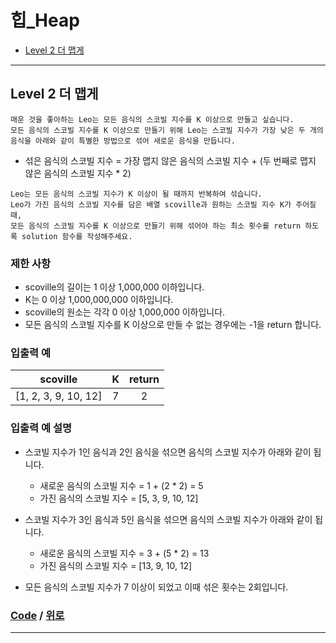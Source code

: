 # 힙_Heap
* [Level 2 더 맵게](#Level-2-더-맵게)

---

## Level 2 더 맵게
```
매운 것을 좋아하는 Leo는 모든 음식의 스코빌 지수를 K 이상으로 만들고 싶습니다. 
모든 음식의 스코빌 지수를 K 이상으로 만들기 위해 Leo는 스코빌 지수가 가장 낮은 두 개의 음식을 아래와 같이 특별한 방법으로 섞어 새로운 음식을 만듭니다.
```

* 섞은 음식의 스코빌 지수 = 가장 맵지 않은 음식의 스코빌 지수 + (두 번째로 맵지 않은 음식의 스코빌 지수 * 2)

```
Leo는 모든 음식의 스코빌 지수가 K 이상이 될 때까지 반복하여 섞습니다.
Leo가 가진 음식의 스코빌 지수를 담은 배열 scoville과 원하는 스코빌 지수 K가 주어질 때, 
모든 음식의 스코빌 지수를 K 이상으로 만들기 위해 섞어야 하는 최소 횟수를 return 하도록 solution 함수를 작성해주세요.
```

### 제한 사항
* scoville의 길이는 1 이상 1,000,000 이하입니다.
* K는 0 이상 1,000,000,000 이하입니다.
* scoville의 원소는 각각 0 이상 1,000,000 이하입니다.
* 모든 음식의 스코빌 지수를 K 이상으로 만들 수 없는 경우에는 -1을 return 합니다.

### 입출력 예
scoville | K | return |
:---: | :---: | :---: |
[1, 2, 3, 9, 10, 12] | 7 | 2

### 입출력 예 설명
* 스코빌 지수가 1인 음식과 2인 음식을 섞으면 음식의 스코빌 지수가 아래와 같이 됩니다.
  * 새로운 음식의 스코빌 지수 = 1 + (2 * 2) = 5
  * 가진 음식의 스코빌 지수 = [5, 3, 9, 10, 12]

* 스코빌 지수가 3인 음식과 5인 음식을 섞으면 음식의 스코빌 지수가 아래와 같이 됩니다.
  * 새로운 음식의 스코빌 지수 = 3 + (5 * 2) = 13
  * 가진 음식의 스코빌 지수 = [13, 9, 10, 12]

* 모든 음식의 스코빌 지수가 7 이상이 되었고 이때 섞은 횟수는 2회입니다.

### [Code](https://github.com/taki0112/coding_practice/blob/master/src/%ED%9E%99(Heap)/Level_2_%EB%8D%94%20%EB%A7%B5%EA%B2%8C.py) / [위로](#힙_Heap)

---
